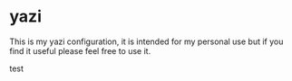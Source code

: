 # yazi

This is my yazi configuration, it is intended for my personal use but if you
find it useful please feel free to use it.

test
